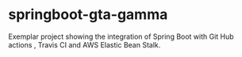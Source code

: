 # springboot-gta-gamma
Exemplar project showing the integration of Spring Boot with Git Hub actions , Travis CI and AWS Elastic Bean Stalk.
